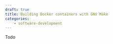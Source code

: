 ```yaml
---
draft: true
title: Building Docker containers with GNU Make
categories: 
    - software-development
---
```

Todo
